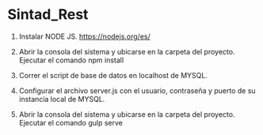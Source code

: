 # Sintad_Rest

1) Instalar NODE JS.
https://nodejs.org/es/

2) Abrir la consola del sistema y ubicarse en la carpeta del proyecto. Ejecutar el comando
npm install

3) Correr el script de base de datos en localhost de MYSQL.
4) Configurar el archivo server.js con el usuario, contraseña y puerto de su instancia local de MYSQL.
5) Abrir la consola del sistema y ubicarse en la carpeta del proyecto. Ejecutar el comando 
gulp serve

